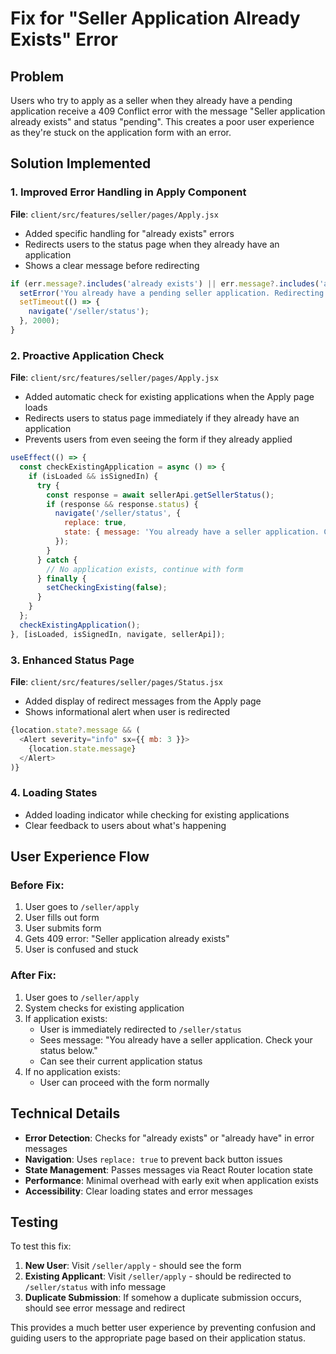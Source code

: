 # Fix for "Seller Application Already Exists" Error

## Problem
Users who try to apply as a seller when they already have a pending application receive a 409 Conflict error with the message "Seller application already exists" and status "pending". This creates a poor user experience as they're stuck on the application form with an error.

## Solution Implemented

### 1. Improved Error Handling in Apply Component
**File**: `client/src/features/seller/pages/Apply.jsx`

- Added specific handling for "already exists" errors
- Redirects users to the status page when they already have an application
- Shows a clear message before redirecting

```javascript
if (err.message?.includes('already exists') || err.message?.includes('already have')) {
  setError('You already have a pending seller application. Redirecting to status page...');
  setTimeout(() => {
    navigate('/seller/status');
  }, 2000);
}
```

### 2. Proactive Application Check
**File**: `client/src/features/seller/pages/Apply.jsx`

- Added automatic check for existing applications when the Apply page loads
- Redirects users to status page immediately if they already have an application
- Prevents users from even seeing the form if they already applied

```javascript
useEffect(() => {
  const checkExistingApplication = async () => {
    if (isLoaded && isSignedIn) {
      try {
        const response = await sellerApi.getSellerStatus();
        if (response && response.status) {
          navigate('/seller/status', { 
            replace: true,
            state: { message: 'You already have a seller application. Check your status below.' }
          });
        }
      } catch {
        // No application exists, continue with form
      } finally {
        setCheckingExisting(false);
      }
    }
  };
  checkExistingApplication();
}, [isLoaded, isSignedIn, navigate, sellerApi]);
```

### 3. Enhanced Status Page
**File**: `client/src/features/seller/pages/Status.jsx`

- Added display of redirect messages from the Apply page
- Shows informational alert when user is redirected

```javascript
{location.state?.message && (
  <Alert severity="info" sx={{ mb: 3 }}>
    {location.state.message}
  </Alert>
)}
```

### 4. Loading States
- Added loading indicator while checking for existing applications
- Clear feedback to users about what's happening

## User Experience Flow

### Before Fix:
1. User goes to `/seller/apply`
2. User fills out form
3. User submits form
4. Gets 409 error: "Seller application already exists"
5. User is confused and stuck

### After Fix:
1. User goes to `/seller/apply`
2. System checks for existing application
3. If application exists:
   - User is immediately redirected to `/seller/status`
   - Sees message: "You already have a seller application. Check your status below."
   - Can see their current application status
4. If no application exists:
   - User can proceed with the form normally

## Technical Details

- **Error Detection**: Checks for "already exists" or "already have" in error messages
- **Navigation**: Uses `replace: true` to prevent back button issues
- **State Management**: Passes messages via React Router location state
- **Performance**: Minimal overhead with early exit when application exists
- **Accessibility**: Clear loading states and error messages

## Testing

To test this fix:

1. **New User**: Visit `/seller/apply` - should see the form
2. **Existing Applicant**: Visit `/seller/apply` - should be redirected to `/seller/status` with info message
3. **Duplicate Submission**: If somehow a duplicate submission occurs, should see error message and redirect

This provides a much better user experience by preventing confusion and guiding users to the appropriate page based on their application status.
